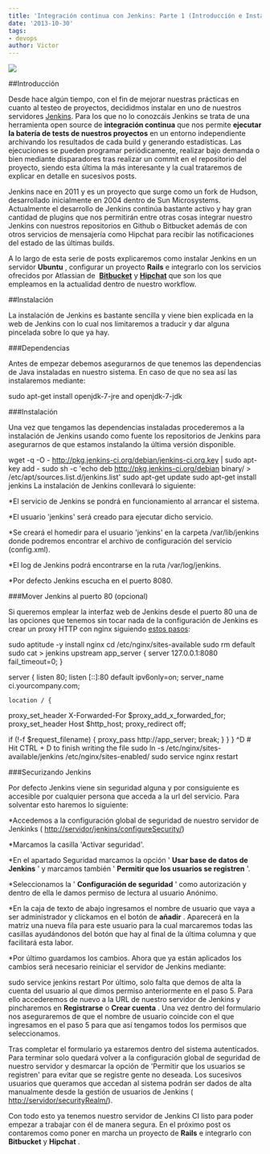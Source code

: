 ```yaml
---
title: 'Integración continua con Jenkins: Parte 1 (Introducción e Instalación)'
date: '2013-10-30'
tags:
- devops
author: Victor
---
```


[![](http://blog.diacode.com/wp-content/uploads/2013/10/jenkins-logo.png)](http://blog.diacode.com/wp-content/uploads/2013/10/jenkins-logo.png)


##Introducción

Desde hace algún tiempo, con el fin de mejorar nuestras prácticas en cuanto al testeo de proyectos, decididmos instalar en uno de nuestros servidores 
[Jenkins](http://jenkins-ci.org/). Para los que no lo conozcáis Jenkins se trata de una herramienta open source de 
**integración continua**
 que nos permite 
**ejecutar la batería de tests de nuestros proyectos**
 en un entorno independiente archivando los resultados de cada build y generando estadísticas. Las ejecuciones se pueden programar periódicamente, realizar bajo demanda o bien mediante disparadores tras realizar un commit en el repositorio del proyecto, siendo esta última la más interesante y la cual trataremos de explicar en detalle en sucesivos posts.




Jenkins nace en 2011 y es un proyecto que surge como un fork de Hudson, desarrollado inicialmente en 2004 dentro de Sun Microsystems. Actualmente el desarrollo de Jenkins continúa bastante activo y hay gran cantidad de plugins que nos permitirán entre otras cosas integrar nuestro Jenkins con nuestros repositorios en Github o Bitbucket además de con otros servicios de mensajería como Hipchat para recibir las notificaciones del estado de las últimas 
builds.

A lo largo de esta serie de posts explicaremos como instalar Jenkins en un servidor 
**Ubuntu**
, configurar un proyecto 
**Rails**
 e integrarlo con los servicios ofrecidos por Atlassian de 
**[Bitbucket](http://bitbucket.org)**
 y 
**[Hipchat](htp://hipchat.com)**
 que son los que empleamos en la actualidad dentro de nuestro workflow.

##Instalación

La instalación de Jenkins es bastante sencilla y viene bien explicada en la web de Jenkins con lo cual nos limitaremos a traducir y dar alguna pincelada sobre lo que ya hay.

###Dependencias

Antes de empezar debemos asegurarnos de que tenemos las dependencias de Java instaladas en nuestro sistema. En caso de que no sea así las instalaremos mediante:

sudo apt-get install openjdk-7-jre and openjdk-7-jdk

###Instalación

Una vez que tengamos las dependencias instaladas procederemos a la instalación de Jenkins usando como fuente los repositorios de Jenkins para asegurarnos de que estamos instalando la última versión disponible.

wget -q -O - http://pkg.jenkins-ci.org/debian/jenkins-ci.org.key | sudo apt-key add -
sudo sh -c 'echo deb http://pkg.jenkins-ci.org/debian binary/ > /etc/apt/sources.list.d/jenkins.list'
sudo apt-get update
sudo apt-get install jenkins
La instalación de Jenkins conllevará lo siguiente:

*El servicio de Jenkins se pondrá en funcionamiento al arrancar el sistema.

	
*El usuario 'jenkins' será creado para ejecutar dicho servicio.

	
*Se creará el homedir para el usuario 'jenkins' en la carpeta /var/lib/jenkins donde podremos encontrar el archivo de configuración del servicio (config.xml).

	
*El log de Jenkins podrá encontrarse en la ruta /var/log/jenkins.

	
*Por defecto Jenkins escucha en el puerto 8080.

###Mover Jenkins al puerto 80 (opcional)

Si queremos emplear la interfaz web de Jenkins desde el puerto 80 una de las opciones que tenemos sin tocar nada de la configuración de Jenkins es crear un proxy HTTP con nginx siguiendo 
[estos pasos](https://gist.github.com/rdegges/913102#file-proxy_nginx-sh):

sudo aptitude -y install nginx
cd /etc/nginx/sites-available
sudo rm default
sudo cat > jenkins
upstream app_server {
    server 127.0.0.1:8080 fail_timeout=0;
}

server {
    listen 80;
    listen [::]:80 default ipv6only=on;
    server_name ci.yourcompany.com;

    location / {
proxy_set_header X-Forwarded-For $proxy_add_x_forwarded_for;
proxy_set_header Host $http_host;
proxy_redirect off;

if (!-f $request_filename) {
    proxy_pass http://app_server;
    break;
}
    }
}
^D # Hit CTRL + D to finish writing the file
sudo ln -s /etc/nginx/sites-available/jenkins /etc/nginx/sites-enabled/
sudo service nginx restart

###Securizando Jenkins

Por defecto Jenkins viene sin seguridad alguna y por consiguiente es accesible por cualquier persona que acceda a la url del servicio. Para solventar esto haremos lo siguiente:

*Accedemos a la configuración global de seguridad de nuestro servidor de Jenkinks (
[http://servidor/jenkins/configureSecurity/](http://server/jenkins/configureSecurity/))

	
*Marcamos la casilla 'Activar seguridad'.

	
*En el apartado Seguridad marcamos la opción '
**Usar base de datos de Jenkins**
' y marcamos también '
**Permitir que los usuarios se registren**
'.

	
*Seleccionamos la '
**Configuración de seguridad**
' como autorización y dentro de ella le damos permiso de lectura al usuario Anónimo.

	
*En la caja de texto de abajo ingresamos el nombre de usuario que vaya a ser administrador y clickamos en el botón de 
**añadir**
. Aparecerá en la matriz una nueva fila para este usuario para la cual marcaremos todas las casillas ayudándonos del botón que hay al final de la última columna y que facilitará esta labor.

	
*Por último guardamos los cambios.
Ahora que ya están aplicados los cambios será necesario reiniciar el servidor de Jenkins mediante:

sudo service jenkins restart
Por último, solo falta que demos de alta la cuenta del usuario al que dimos permiso anteriormente en el paso 5. Para ello accederemos de nuevo a la URL de nuestro servidor de Jenkins y pincharemos en 
**Registrarse**
 o 
**Crear cuenta**
. Una vez dentro del formulario nos aseguraremos de que el nombre de usuario coincide con el que ingresamos en el paso 5 para que así tengamos todos los permisos que seleccionamos.

Tras completar el formulario ya estaremos dentro del sistema autenticados. Para terminar solo quedará volver a la configuración global de seguridad de nuestro servidor y desmarcar la opción de 'Permitir que los usuarios se registren' para evitar que se registre gente no deseada. Los sucesivos usuarios que queramos que accedan al sistema podrán ser dados de alta manualmente desde la gestión de usuarios de Jenkins (
[http://servidor/securityRealm/](http://servidor/securityRealm7)).

Con todo esto ya tenemos nuestro servidor de Jenkins CI listo para poder empezar a trabajar con él de manera segura. En el próximo post os contaremos como poner en marcha un proyecto de 
**Rails**
 e integrarlo con 
**Bitbucket**
 y 
**Hipchat**
.
